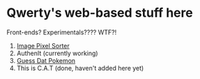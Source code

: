 # Qwerty's web-based stuff here

Front-ends? Experimentals???? WTF?!

1. [Image Pixel Sorter](https://qwertyandrew.github.io/imagePixelSorter/)
2. AuthenIt (currently working)
3. [Guess Dat Pokemon](https://qwertyandrew.github.io/guessDatPokemon/)
4. This is C.A.T (done, haven't added here yet)
